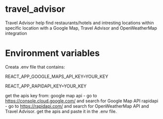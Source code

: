 # travel_advisor
Travel Advisor help find restaurants/hotels and intresting locations within specific location with a Google Map, Travel Advisor and OpenWeatherMap integration 

# Environment variables
Creata .env file that contains:

REACT_APP_GOOGLE_MAPS_API_KEY=YOUR_KEY

REACT_APP_RAPIDAPI_KEY=YOUR_KEY


get the apis key from:
google map api - go to https://console.cloud.google.com/ and search for Google Map API
rapidapi - go to https://rapidapi.com/ and search for OpenWeatherMap API and Travel Advisor.
get the apis and paste it in the .env file.
